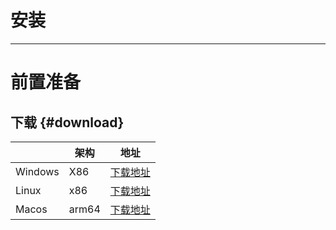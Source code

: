 # 安装

---

# 前置准备

## 下载 {#download}

|         | 架构    |              地址              |
|---------|-------|:----------------------------:|
| Windows | X86   | [下载地址](http://www.baidu.com) |
| Linux   | x86   | [下载地址](http://www.baidu.com) |
| Macos   | arm64 | [下载地址](http://www.baidu.com) |
